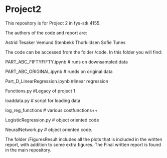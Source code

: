 # Project2

This repository is for Project 2 in fys-stk 4155.

The authors of the code and report are:

Astrid Tesaker
Vemund Stenbekk Thorkildsen
Sofie Tunes

The code can be accessed from the folder /code. 
In this folder you will find: 

PART_ABC_FIFTYFIFTY.ipynb # runs on downsampled data

PART_ABC_ORIGINAL.ipynb # runds on original data

Part_D_LinearRegression.ipynb #linear regression

Functions.py #Legacy of project 1

loaddata.py # script for loading data

log_reg_functions # various costfunctions++

LogisticRegression.py # object oriented code

NeuralNetwork.py # object oriented code.

The folder /FiguresResult includes all the plots that is included in the written report, with addition to some extra figures. The Final written report is found in the main repository. 
